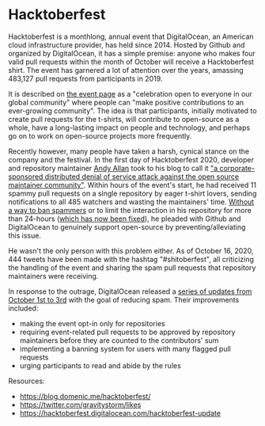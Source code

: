 # Hacktoberfest

Hacktoberfest is a monthlong, annual event that DigitalOcean, an American cloud infrastructure provider, has held since 2014. Hosted by Github and organized by DigitalOcean, it has a simple premise: anyone who makes four valid pull requests within the month of October will receive a Hacktoberfest shirt. The event has garnered a lot of attention over the years, amassing 483,127 pull requests from participants in 2019.

It is described on [the event page](https://hacktoberfest.digitalocean.com/) as a "celebration open to everyone in our global community" where people can "make positive contributions to an ever-growing community". The idea is that participants, initially motivated to create pull requests for the t-shirts, will contribute to open-source as a whole, have a long-lasting impact on people and technology, and perhaps go on to work on open-source projects more frequently.

Recently however, many people have taken a harsh, cynical stance on the company and the festival. In the first day of Hacktoberfest 2020, developer and repository maintainer [Andy Allan](https://twitter.com/gravitystorm) took to his blog to call it ["a corporate-sponsored distributed denial of service attack against the open source maintainer community"](https://blog.domenic.me/hacktoberfest/). Within hours of the event's start, he had received 11 spammy pull requests on a single repository by eager t-shirt lovers, sending notifications to all 485 watchers and wasting the maintainers' time. [Without a way to ban spammers](https://twitter.com/MattIPv4/status/1311390054334554113) or to limit the interaction in his repository for more than 24-hours ([which has now been fixed](https://twitter.com/github/status/1311772722234560517)), he pleaded with Github and DigitalOcean to genuinely support open-source by preventing/alleviating this issue.

He wasn't the only person with this problem either. As of October 16, 2020, 444 tweets have been made with the hashtag "#shitoberfest", all criticizing the handling of the event and sharing the spam pull requests that repository maintainers were receiving.

In response to the outrage, DigitalOcean released a [series of updates from October 1st to 3rd](https://hacktoberfest.digitalocean.com/hacktoberfest-update) with the goal of reducing spam. Their improvements included:
- making the event opt-in only for repositories
- requiring event-related pull requests to be approved by repository maintainers before they are counted to the contributors' sum
- implementing a banning system for users with many flagged pull requests
- urging participants to read and abide by the rules

Resources:
- https://blog.domenic.me/hacktoberfest/
- https://twitter.com/gravitystorm/likes
- https://hacktoberfest.digitalocean.com/hacktoberfest-update
